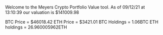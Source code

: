 Welcome to the Meyers Crypto Portfolio Value tool. 
As of 09/12/21 at 13:10:39 our valuation is $141009.98 

BTC Price = $46018.42
 ETH Price = $3421.01
BTC Holdings = 1.06BTC
 ETH holdings = 26.960005962ETH 
